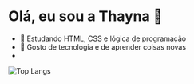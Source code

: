 # Olá, eu sou a Thayna 👋

- 🌱 Estudando HTML, CSS e lógica de programação  
- 🚀 Gosto de tecnologia e de aprender coisas novas
- 
![Top Langs](https://github-readme-stats.vercel.app/api/top-langs/?username=taykas&layout=compact&bg_color=00000000&title_color=B39EB5)


